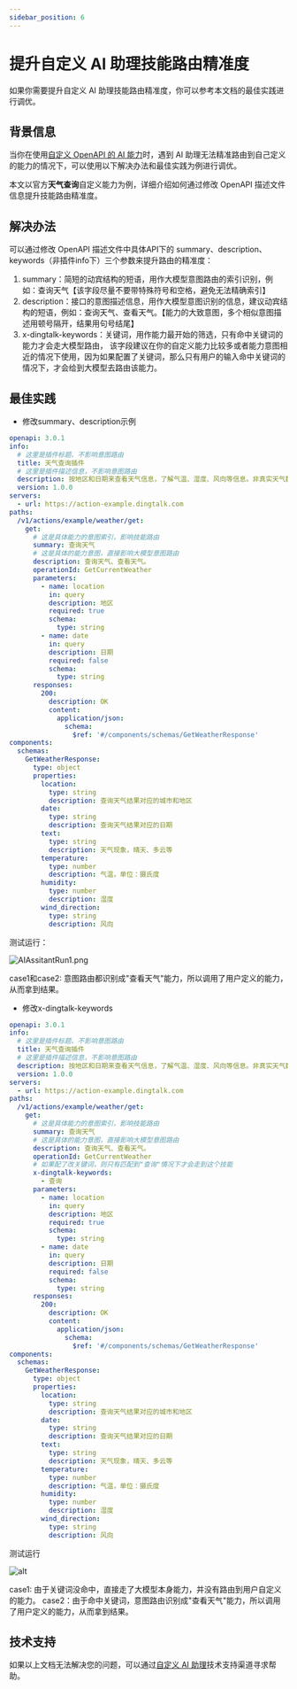 ```yaml
---
sidebar_position: 6
---
```


# 提升自定义 AI 助理技能路由精准度

如果你需要提升自定义 AI 助理技能路由精准度，你可以参考本文档的最佳实践进行调优。

## 背景信息

当你在使用[自定义 OpenAPI 的 AI 能力](https://open.dingtalk.com/document/ai-dev/actions-development-guide#title-th0-9sm-df1)时，遇到 AI 助理无法精准路由到自己定义的能力的情况下，可以使用以下解决办法和最佳实践为例进行调优。

本文以官方**天气查询**自定义能力为例，详细介绍如何通过修改 OpenAPI 描述文件信息提升技能路由精准度。


## 解决办法
可以通过修改 OpenAPI 描述文件中具体API下的 summary、description、keywords（非插件info下）三个参数来提升路由的精准度：
1. summary：简短的动宾结构的短语，用作大模型意图路由的索引识别，例如：查询天气【该字段尽量不要带特殊符号和空格，避免无法精确索引】
2. description：接口的意图描述信息，用作大模型意图识别的信息，建议动宾结构的短语，例如：查询天气、查看天气。【能力的大致意图，多个相似意图描述用顿号隔开，结果用句号结尾】
3. x-dingtalk-keywords：关键词，用作能力最开始的筛选，只有命中关键词的能力才会走大模型路由，
该字段建议在你的自定义能力比较多或者能力意图相近的情况下使用，因为如果配置了关键词，那么只有用户的输入命中关键词的情况下，才会给到大模型去路由该能力。


## 最佳实践

- 修改summary、description示例
```yaml
openapi: 3.0.1
info:
  # 这里是插件标题、不影响意图路由
  title: 天气查询插件  
  # 这里是插件描述信息，不影响意图路由
  description: 按地区和日期来查看天气信息，了解气温、湿度、风向等信息。非真实天气数据，仅用于演示，请勿在生产中使用。
  version: 1.0.0
servers:
  - url: https://action-example.dingtalk.com
paths:
  /v1/actions/example/weather/get:
    get:
      # 这是具体能力的意图索引，影响技能路由
      summary: 查询天气
      # 这是具体的能力意图，直接影响大模型意图路由
      description: 查询天气、查看天气。
      operationId: GetCurrentWeather
      parameters:
        - name: location
          in: query
          description: 地区
          required: true
          schema:
            type: string
        - name: date
          in: query
          description: 日期
          required: false
          schema:
            type: string
      responses:
        200:
          description: OK
          content:
            application/json:
              schema:
                $ref: '#/components/schemas/GetWeatherResponse'
components:
  schemas:
    GetWeatherResponse:
      type: object
      properties:
        location:
          type: string
          description: 查询天气结果对应的城市和地区
        date:
          type: string
          description: 查询天气结果对应的日期
        text:
          type: string
          description: 天气现象，晴天、多云等
        temperature:
          type: number
          description: 气温，单位：摄氏度
        humidity:
          type: number
          description: 湿度
        wind_direction:
          type: string
          description: 风向
```
测试运行：

![AIAssitantRun1.png](../img/AIAssitantRun1.png)

case1和case2: 意图路由都识别成"查看天气"能力，所以调用了用户定义的能力，从而拿到结果。

- 修改x-dingtalk-keywords
```yaml
openapi: 3.0.1
info:
  # 这里是插件标题、不影响意图路由
  title: 天气查询插件
  # 这里是插件描述信息，不影响意图路由
  description: 按地区和日期来查看天气信息，了解气温、湿度、风向等信息。非真实天气数据，仅用于演示，请勿在生产中使用。
  version: 1.0.0
servers:
  - url: https://action-example.dingtalk.com
paths:
  /v1/actions/example/weather/get:
    get:
      # 这是具体能力的意图索引，影响技能路由
      summary: 查询天气
      # 这是具体的能力意图，直接影响大模型意图路由
      description: 查询天气、查看天气。
      operationId: GetCurrentWeather
      # 如果配了改关键词，则只有匹配到"查询"情况下才会走到这个技能
      x-dingtalk-keywords:
        - 查询
      parameters:
        - name: location
          in: query
          description: 地区
          required: true
          schema:
            type: string
        - name: date
          in: query
          description: 日期
          required: false
          schema:
            type: string
      responses:
        200:
          description: OK
          content:
            application/json:
              schema:
                $ref: '#/components/schemas/GetWeatherResponse'
components:
  schemas:
    GetWeatherResponse:
      type: object
      properties:
        location:
          type: string
          description: 查询天气结果对应的城市和地区
        date:
          type: string
          description: 查询天气结果对应的日期
        text:
          type: string
          description: 天气现象，晴天、多云等
        temperature:
          type: number
          description: 气温，单位：摄氏度
        humidity:
          type: number
          description: 湿度
        wind_direction:
          type: string
          description: 风向
```
测试运行

![alt](../img/AIAssistantRun2.png)

case1: 由于关键词没命中，直接走了大模型本身能力，并没有路由到用户自定义的能力。
case2：由于命中关键词，意图路由识别成"查看天气"能力，所以调用了用户定义的能力，从而拿到结果。

## 技术支持
如果以上文档无法解决您的问题，可以通过[自定义 AI 助理](https://opensource.dingtalk.com/developerpedia/docs/explore/support/?spm=ding_open_doc.document.0.0.5c252f20KHbjIM&via=moon-group)技术支持渠道寻求帮助。